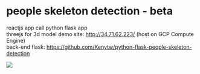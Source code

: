 # people skeleton detection - beta

reactjs app call python flask app<br>
threejs for 3d model
demo site: http://34.71.62.223/ (host on GCP Compute Engine)<br>
back-end flask: https://github.com/Kenytw/python-flask-people-skeleton-detection

<img src="https://github.com/Kenytw/people-skeleton-detection---beta/assets/131391070/23bcb1ef-c96c-465b-9fe9-be039c31452d">
